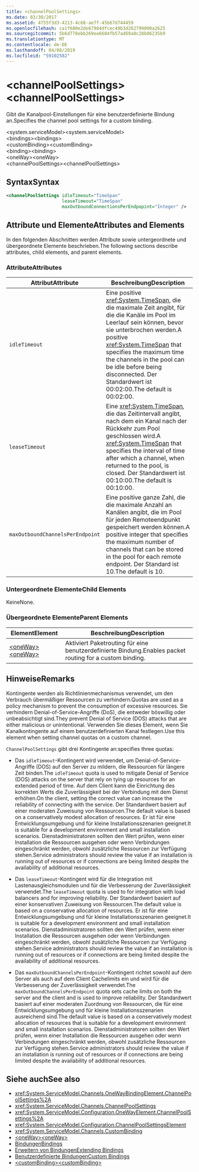 ```yaml
---
title: <channelPoolSettings>
ms.date: 03/30/2017
ms.assetid: 4755f3d3-4213-4c68-ae7f-45b67d744459
ms.openlocfilehash: ca1f680e2de67984dfcec49b3d262799000a2625
ms.sourcegitcommit: 5b6d778ebb269ee6684fb57ad69a8c28b06235b9
ms.translationtype: MT
ms.contentlocale: de-DE
ms.lasthandoff: 04/08/2019
ms.locfileid: "59102582"
---
```

# <a name="channelpoolsettings"></a><span data-ttu-id="98f44-101">\<channelPoolSettings></span><span class="sxs-lookup"><span data-stu-id="98f44-101">\<channelPoolSettings></span></span>
<span data-ttu-id="98f44-102">Gibt die Kanalpool-Einstellungen für eine benutzerdefinierte Bindung an.</span><span class="sxs-lookup"><span data-stu-id="98f44-102">Specifies the channel pool settings for a custom binding.</span></span>  
  
 <span data-ttu-id="98f44-103">\<system.serviceModel></span><span class="sxs-lookup"><span data-stu-id="98f44-103">\<system.serviceModel></span></span>  
<span data-ttu-id="98f44-104">\<bindings></span><span class="sxs-lookup"><span data-stu-id="98f44-104">\<bindings></span></span>  
<span data-ttu-id="98f44-105">\<customBinding></span><span class="sxs-lookup"><span data-stu-id="98f44-105">\<customBinding></span></span>  
<span data-ttu-id="98f44-106">\<binding></span><span class="sxs-lookup"><span data-stu-id="98f44-106">\<binding></span></span>  
<span data-ttu-id="98f44-107">\<oneWay></span><span class="sxs-lookup"><span data-stu-id="98f44-107">\<oneWay></span></span>  
<span data-ttu-id="98f44-108">\<channelPoolSettings></span><span class="sxs-lookup"><span data-stu-id="98f44-108">\<channelPoolSettings></span></span>  
  
## <a name="syntax"></a><span data-ttu-id="98f44-109">Syntax</span><span class="sxs-lookup"><span data-stu-id="98f44-109">Syntax</span></span>  
  
```xml  
<channelPoolSettings idleTimeout="TimeSpan"
                     leaseTimeout="TimeSpan"
                     maxOutboundConnectionsPerEndpopint="Integer" />
```  
  
## <a name="attributes-and-elements"></a><span data-ttu-id="98f44-110">Attribute und Elemente</span><span class="sxs-lookup"><span data-stu-id="98f44-110">Attributes and Elements</span></span>  
 <span data-ttu-id="98f44-111">In den folgenden Abschnitten werden Attribute sowie untergeordnete und übergeordnete Elemente beschrieben.</span><span class="sxs-lookup"><span data-stu-id="98f44-111">The following sections describe attributes, child elements, and parent elements.</span></span>  
  
### <a name="attributes"></a><span data-ttu-id="98f44-112">Attribute</span><span class="sxs-lookup"><span data-stu-id="98f44-112">Attributes</span></span>  
  
|<span data-ttu-id="98f44-113">Attribut</span><span class="sxs-lookup"><span data-stu-id="98f44-113">Attribute</span></span>|<span data-ttu-id="98f44-114">Beschreibung</span><span class="sxs-lookup"><span data-stu-id="98f44-114">Description</span></span>|  
|---------------|-----------------|  
|`idleTimeout`|<span data-ttu-id="98f44-115">Eine positive <xref:System.TimeSpan>, die die maximale Zeit angibt, für die die Kanäle im Pool im Leerlauf sein können, bevor sie unterbrochen werden.</span><span class="sxs-lookup"><span data-stu-id="98f44-115">A positive <xref:System.TimeSpan> that specifies the maximum time the channels in the pool can be idle before being disconnected.</span></span> <span data-ttu-id="98f44-116">Der Standardwert ist 00:02:00.</span><span class="sxs-lookup"><span data-stu-id="98f44-116">The default is 00:02:00.</span></span>|  
|`leaseTimeout`|<span data-ttu-id="98f44-117">Eine <xref:System.TimeSpan>, die das Zeitintervall angibt, nach dem ein Kanal nach der Rückkehr zum Pool geschlossen wird.</span><span class="sxs-lookup"><span data-stu-id="98f44-117">A <xref:System.TimeSpan> that specifies the interval of time after which a channel, when returned to the pool, is closed.</span></span> <span data-ttu-id="98f44-118">Der Standardwert ist 00:10:00.</span><span class="sxs-lookup"><span data-stu-id="98f44-118">The default is 00:10:00.</span></span>|  
|`maxOutboundChannelsPerEndpoint`|<span data-ttu-id="98f44-119">Eine positive ganze Zahl, die die maximale Anzahl an Kanälen angibt, die im Pool für jeden Remoteendpunkt gespeichert werden können.</span><span class="sxs-lookup"><span data-stu-id="98f44-119">A positive integer that specifies the maximum number of channels that can be stored in the pool for each remote endpoint.</span></span> <span data-ttu-id="98f44-120">Der Standard ist 10.</span><span class="sxs-lookup"><span data-stu-id="98f44-120">The default is 10.</span></span>|  
  
### <a name="child-elements"></a><span data-ttu-id="98f44-121">Untergeordnete Elemente</span><span class="sxs-lookup"><span data-stu-id="98f44-121">Child Elements</span></span>  
 <span data-ttu-id="98f44-122">Keine</span><span class="sxs-lookup"><span data-stu-id="98f44-122">None.</span></span>  
  
### <a name="parent-elements"></a><span data-ttu-id="98f44-123">Übergeordnete Elemente</span><span class="sxs-lookup"><span data-stu-id="98f44-123">Parent Elements</span></span>  
  
|<span data-ttu-id="98f44-124">Element</span><span class="sxs-lookup"><span data-stu-id="98f44-124">Element</span></span>|<span data-ttu-id="98f44-125">Beschreibung</span><span class="sxs-lookup"><span data-stu-id="98f44-125">Description</span></span>|  
|-------------|-----------------|  
|[<span data-ttu-id="98f44-126">\<oneWay></span><span class="sxs-lookup"><span data-stu-id="98f44-126">\<oneWay></span></span>](../../../../../docs/framework/configure-apps/file-schema/wcf/oneway.md)|<span data-ttu-id="98f44-127">Aktiviert Paketrouting für eine benutzerdefinierte Bindung.</span><span class="sxs-lookup"><span data-stu-id="98f44-127">Enables packet routing for a custom binding.</span></span>|  
  
## <a name="remarks"></a><span data-ttu-id="98f44-128">Hinweise</span><span class="sxs-lookup"><span data-stu-id="98f44-128">Remarks</span></span>  
 <span data-ttu-id="98f44-129">Kontingente werden als Richtlinienmechanismus verwendet, um den Verbrauch übermäßiger Ressourcen zu verhindern.</span><span class="sxs-lookup"><span data-stu-id="98f44-129">Quotas are used as a policy mechanism to prevent the consumption of excessive resources.</span></span> <span data-ttu-id="98f44-130">Sie verhindern Denial-of-Service-Angriffe (DoS), die entweder böswillig oder unbeabsichtigt sind.</span><span class="sxs-lookup"><span data-stu-id="98f44-130">They prevent Denial of Service (DOS) attacks that are either malicious or unintentional.</span></span> <span data-ttu-id="98f44-131">Verwenden Sie dieses Element, wenn Sie Kanalkontingente auf einem benutzerdefinierten Kanal festlegen.</span><span class="sxs-lookup"><span data-stu-id="98f44-131">Use this element when setting channel quotas on a custom channel.</span></span>  
  
 `ChannelPoolSettings` <span data-ttu-id="98f44-132">gibt drei Kontingente an:</span><span class="sxs-lookup"><span data-stu-id="98f44-132">specifies three quotas:</span></span>  
  
-   <span data-ttu-id="98f44-133">Das `idleTimeout`-Kontingent wird verwendet, um Denial-of-Service-Angriffe (DOS) auf den Server zu mildern, die Ressourcen für längere Zeit binden.</span><span class="sxs-lookup"><span data-stu-id="98f44-133">The `idleTimeout` quota is used to mitigate Denial of Service (DOS) attacks on the server that rely on tying up resources for an extended period of time.</span></span> <span data-ttu-id="98f44-134">Auf dem Client kann die Einrichtung des korrekten Werts die Zuverlässigkeit bei der Verbindung mit dem Dienst erhöhen.</span><span class="sxs-lookup"><span data-stu-id="98f44-134">On the client, setting the correct value can increase the reliability of connecting with the service.</span></span> <span data-ttu-id="98f44-135">Der Standardwert basiert auf einer moderaten Zuweisung von Ressourcen.</span><span class="sxs-lookup"><span data-stu-id="98f44-135">The default value is based on a conservatively modest allocation of resources.</span></span> <span data-ttu-id="98f44-136">Er ist für eine Entwicklungsumgebung und für kleine Installationsszenarien geeignet.</span><span class="sxs-lookup"><span data-stu-id="98f44-136">It is suitable for a development environment and small installation scenarios.</span></span> <span data-ttu-id="98f44-137">Dienstadministratoren sollten den Wert prüfen, wenn einer Installation die Ressourcen ausgehen oder wenn Verbindungen eingeschränkt werden, obwohl zusätzliche Ressourcen zur Verfügung stehen.</span><span class="sxs-lookup"><span data-stu-id="98f44-137">Service administrators should review the value if an installation is running out of resources or if connections are being limited despite the availability of additional resources.</span></span>  
  
-   <span data-ttu-id="98f44-138">Das `leaseTimeout`-Kontingent wird für die Integration mit Lastenausgleichsmodulen und für die Verbesserung der Zuverlässigkeit verwendet.</span><span class="sxs-lookup"><span data-stu-id="98f44-138">The `leaseTimeout` quota is used to for integration with load balancers and for improving reliability.</span></span> <span data-ttu-id="98f44-139">Der Standardwert basiert auf einer konservativen Zuweisung von Ressourcen.</span><span class="sxs-lookup"><span data-stu-id="98f44-139">The default value is based on a conservative allocation of resources.</span></span> <span data-ttu-id="98f44-140">Er ist für eine Entwicklungsumgebung und für kleine Installationsszenarien geeignet.</span><span class="sxs-lookup"><span data-stu-id="98f44-140">It is suitable for a development environment and small installation scenarios.</span></span> <span data-ttu-id="98f44-141">Dienstadministratoren sollten den Wert prüfen, wenn einer Installation die Ressourcen ausgehen oder wenn Verbindungen eingeschränkt werden, obwohl zusätzliche Ressourcen zur Verfügung stehen.</span><span class="sxs-lookup"><span data-stu-id="98f44-141">Service administrators should review the value if an installation is running out of resources or if connections are being limited despite the availability of additional resources.</span></span>  
  
-   <span data-ttu-id="98f44-142">Das `maxOutboundChannelsPerEndpoint`-Kontingent richtet sowohl auf dem Server als auch auf dem Client Cachelimits ein und wird für die Verbesserung der Zuverlässigkeit verwendet.</span><span class="sxs-lookup"><span data-stu-id="98f44-142">The `maxOutboundChannelsPerEndpoint` quota sets cache limits on both the server and the client and is used to improve reliability.</span></span> <span data-ttu-id="98f44-143">Der Standardwert basiert auf einer moderaten Zuordnung von Ressourcen, die für eine Entwicklungsumgebung und für kleine Installationsszenarien ausreichend sind.</span><span class="sxs-lookup"><span data-stu-id="98f44-143">The default value is based on a conservatively modest allocation of resources that is suitable for a development environment and small installation scenarios.</span></span> <span data-ttu-id="98f44-144">Dienstadministratoren sollten den Wert prüfen, wenn einer Installation die Ressourcen ausgehen oder wenn Verbindungen eingeschränkt werden, obwohl zusätzliche Ressourcen zur Verfügung stehen.</span><span class="sxs-lookup"><span data-stu-id="98f44-144">Service administrators should review the value if an installation is running out of resources or if connections are being limited despite the availability of additional resources.</span></span>  
  
## <a name="see-also"></a><span data-ttu-id="98f44-145">Siehe auch</span><span class="sxs-lookup"><span data-stu-id="98f44-145">See also</span></span>

- <xref:System.ServiceModel.Channels.OneWayBindingElement.ChannelPoolSettings%2A>
- <xref:System.ServiceModel.Channels.ChannelPoolSettings>
- <xref:System.ServiceModel.Configuration.OneWayElement.ChannelPoolSettings%2A>
- <xref:System.ServiceModel.Configuration.ChannelPoolSettingsElement>
- <xref:System.ServiceModel.Channels.CustomBinding>
- [<span data-ttu-id="98f44-146">\<oneWay></span><span class="sxs-lookup"><span data-stu-id="98f44-146">\<oneWay></span></span>](../../../../../docs/framework/configure-apps/file-schema/wcf/oneway.md)
- [<span data-ttu-id="98f44-147">Bindungen</span><span class="sxs-lookup"><span data-stu-id="98f44-147">Bindings</span></span>](../../../../../docs/framework/wcf/bindings.md)
- [<span data-ttu-id="98f44-148">Erweitern von Bindungen</span><span class="sxs-lookup"><span data-stu-id="98f44-148">Extending Bindings</span></span>](../../../../../docs/framework/wcf/extending/extending-bindings.md)
- [<span data-ttu-id="98f44-149">Benutzerdefinierte Bindungen</span><span class="sxs-lookup"><span data-stu-id="98f44-149">Custom Bindings</span></span>](../../../../../docs/framework/wcf/extending/custom-bindings.md)
- [<span data-ttu-id="98f44-150">\<customBinding></span><span class="sxs-lookup"><span data-stu-id="98f44-150">\<customBinding></span></span>](../../../../../docs/framework/configure-apps/file-schema/wcf/custombinding.md)

